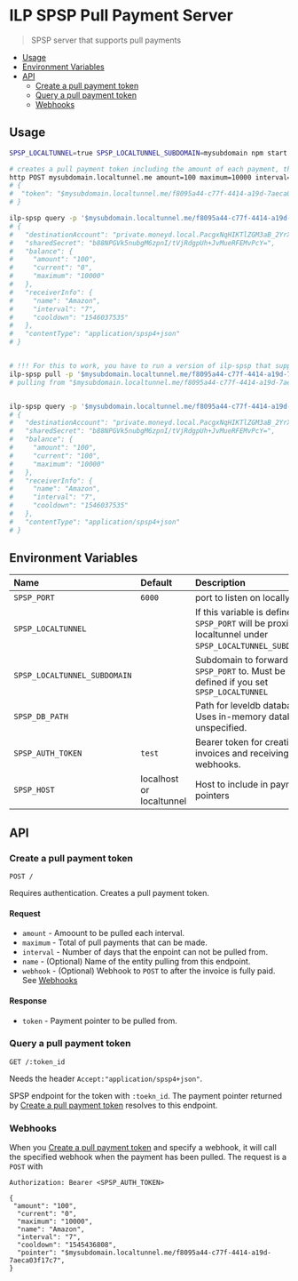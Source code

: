 # ILP SPSP Pull Payment Server
> SPSP server that supports pull payments

- [Usage](#usage)
- [Environment Variables](#environment-variables)
- [API](#api)
  - [Create a pull payment token](#create-a-pull-payment-token)
  - [Query a pull payment token](#query-a-pull-payment-token)
  - [Webhooks](#webhooks)

## Usage

```sh
SPSP_LOCALTUNNEL=true SPSP_LOCALTUNNEL_SUBDOMAIN=mysubdomain npm start

# creates a pull payment token including the amount of each payment, the maximum that can be pulled from this endpoint, and an interval in days describing how often money can be pulled
http POST mysubdomain.localtunnel.me amount=100 maximum=10000 interval=7 name='Amazon' Authorization:"Bearer test"
# {
#  "token": "$mysubdomain.localtunnel.me/f8095a44-c77f-4414-a19d-7aeca03f17c7"
# }

ilp-spsp query -p '$mysubdomain.localtunnel.me/f8095a44-c77f-4414-a19d-7aeca03f17c7'
# {
#   "destinationAccount": "private.moneyd.local.PacgxNqHIKTlZGM3aB_2YrXQydNPASI_j8LyE4BFmnc.uNiOoTJbbJrcqb2aHO9Kh51W~f8095a44-c77f-4414-a19d-7aeca03f17c7",
#   "sharedSecret": "b88NPGVk5nubgM6zpnI/tVjRdgpUh+JvMueRFEMvPcY=",
#   "balance": {
#     "amount": "100",
#     "current": "0",
#     "maximum": "10000"
#   },
#   "receiverInfo": {
#     "name": "Amazon",
#     "interval": "7",
#     "cooldown": "1546037535"
#   },
#   "contentType": "application/spsp4+json"
# }


# !!! For this to work, you have to run a version of ilp-spsp that supports pull payments.
ilp-spsp pull -p '$mysubdomain.localtunnel.me/f8095a44-c77f-4414-a19d-7aeca03f17c7'
# pulling from "$mysubdomain.localtunnel.me/f8095a44-c77f-4414-a19d-7aeca03f17c7"...


ilp-spsp query -p '$mysubdomain.localtunnel.me/f8095a44-c77f-4414-a19d-7aeca03f17c7'
# {
#   "destinationAccount": "private.moneyd.local.PacgxNqHIKTlZGM3aB_2YrXQydNPASI_j8LyE4BFmnc.uNiOoTJbbJrcqb2aHO9Kh51W~f8095a44-c77f-4414-a19d-7aeca03f17c7",
#   "sharedSecret": "b88NPGVk5nubgM6zpnI/tVjRdgpUh+JvMueRFEMvPcY=",
#   "balance": {
#     "amount": "100",
#     "current": "100",
#     "maximum": "10000"
#   },
#   "receiverInfo": {
#     "name": "Amazon",
#     "interval": "7",
#     "cooldown": "1546037535"
#   },
#   "contentType": "application/spsp4+json"
# }
```

## Environment Variables

| Name | Default | Description |
|:---|:---|:---|
| `SPSP_PORT` | `6000` | port to listen on locally. |
| `SPSP_LOCALTUNNEL` | | If this variable is defined, `SPSP_PORT` will be proxied by localtunnel under `SPSP_LOCALTUNNEL_SUBDOMAIN`. |
| `SPSP_LOCALTUNNEL_SUBDOMAIN` | | Subdomain to forward `SPSP_PORT` to. Must be defined if you set `SPSP_LOCALTUNNEL` |
| `SPSP_DB_PATH` | | Path for leveldb database. Uses in-memory database if unspecified. |
| `SPSP_AUTH_TOKEN` | `test` | Bearer token for creating invoices and receiving webhooks. |
| `SPSP_HOST` | localhost or localtunnel | Host to include in payment pointers |

## API

### Create a pull payment token

```http
POST /
```

Requires authentication. Creates a pull payment token.

#### Request

- `amount` -  Amoount to be pulled each interval.
- `maximum` - Total of pull payments that can be made.
- `interval` - Number of days that the enpoint can not be pulled from.
- `name` - (Optional) Name of the entity pulling from this endpoint.
- `webhook` - (Optional) Webhook to `POST` to after the invoice is fully paid. See [Webhooks](#webhooks)

#### Response

- `token` - Payment pointer to be pulled from.

### Query a pull payment token

```http
GET /:token_id 
```
Needs the header `Accept:"application/spsp4+json"`.

SPSP endpoint for the token with `:toekn_id`. The payment pointer
returned by [Create a pull payment token](#create-a-pull-payment-token) resolves to this endpoint.

### Webhooks

When you [Create a pull payment token](#create-a-pull-payment-token) and specify a webhook, it will
call the specified webhook when the payment has been pulled. The request is a `POST` with

```http
Authorization: Bearer <SPSP_AUTH_TOKEN>

{
 "amount": "100",
  "current": "0",
  "maximum": "10000",
  "name": "Amazon",
  "interval": "7",
  "cooldown": "1545436808",
  "pointer": "$mysubdomain.localtunnel.me/f8095a44-c77f-4414-a19d-7aeca03f17c7",
}
```

